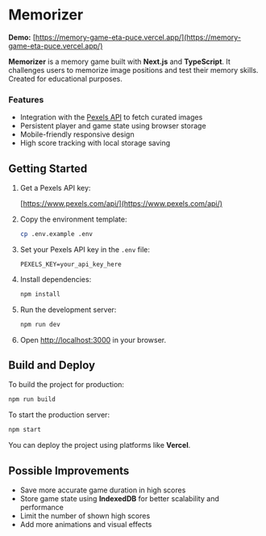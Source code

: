 # Memorizer

**Demo:** [https://memory-game-eta-puce.vercel.app/](https://memory-game-eta-puce.vercel.app/)

**Memorizer** is a memory game built with **Next.js** and **TypeScript**. It challenges users to memorize image positions and test their memory skills.
Created for educational purposes.

### Features

- Integration with the [Pexels API](https://www.pexels.com/api/) to fetch curated images
- Persistent player and game state using browser storage
- Mobile-friendly responsive design
- High score tracking with local storage saving

## Getting Started

1. Get a Pexels API key:

   [https://www.pexels.com/api/](https://www.pexels.com/api/)

2. Copy the environment template:

   ```bash
   cp .env.example .env
   ```

3. Set your Pexels API key in the `.env` file:

   ```env
   PEXELS_KEY=your_api_key_here
   ```

4. Install dependencies:

   ```bash
   npm install
   ```

5. Run the development server:

   ```bash
   npm run dev
   ```

6. Open [http://localhost:3000](http://localhost:3000) in your browser.

## Build and Deploy

To build the project for production:

```bash
npm run build
```

To start the production server:

```bash
npm start
```

You can deploy the project using platforms like **Vercel**.

## Possible Improvements

- Save more accurate game duration in high scores
- Store game state using **IndexedDB** for better scalability and performance
- Limit the number of shown high scores
- Add more animations and visual effects
